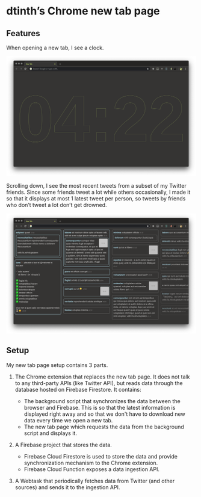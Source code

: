 # dtinth’s Chrome new tab page

## Features

When opening a new tab, I see a clock.

![Screenshot](docs/images/clock.png)

Scrolling down, I see the most recent tweets from a subset of my Twitter friends.
Since some friends tweet a lot while others occasionally, I made it so that it displays at most 1 latest tweet per person, so tweets by friends who don’t tweet a lot don’t get drowned.

![Screenshot](docs/images/twitter.png)

## Setup

My new tab page setup contains 3 parts.

1. The Chrome extension that replaces the new tab page. It does not talk to any third-party APIs (like Twitter API), but reads data through the database hosted on Firebase Firestore. It contains:

   - The background script that synchronizes the data between the browser and Firebase.
     This is so that the latest information is displayed right away and so that we don't have to download new data every time we open a new tab.
   - The new tab page which requests the data from the background script and displays it.

2. A Firebase project that stores the data.

   - Firebase Cloud Firestore is used to store the data and provide synchronization mechanism to the Chrome extension.
   - Firebase Cloud Function exposes a data ingestion API.

3. A Webtask that periodically fetches data from Twitter (and other sources) and sends it to the ingestion API.
